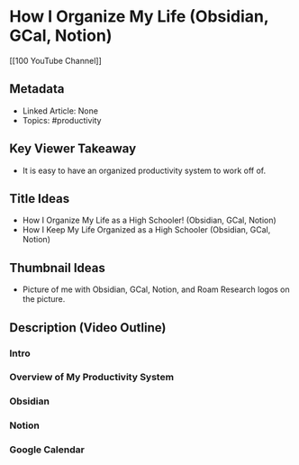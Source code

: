 # How I Organize My Life (Obsidian, GCal, Notion)

[[100 YouTube Channel]]

## Metadata
- Linked Article: None
- Topics: #productivity 

## Key Viewer Takeaway
- It is easy to have an organized productivity system to work off of. 

## Title Ideas
- How I Organize My Life as a High Schooler! (Obsidian, GCal, Notion)
- How I Keep My Life Organized as a High Schooler (Obsidian, GCal, Notion)
## Thumbnail Ideas
- Picture of me with Obsidian, GCal, Notion, and Roam Research logos on the picture.


## Description (Video Outline)


### Intro

### Overview of My Productivity System

### Obsidian

### Notion

### Google Calendar